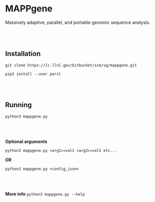 # MAPPgene

Massively adaptive, parallel, and portable genomic sequence analysis.
<br></br><br></br>

## Installation

`git clone https://lc.llnl.gov/bitbucket/scm/vg/mappgene.git`

`pip3 install --user parsl`
<br></br><br></br>

## Running

`python3 mappgene.py`
<br></br><br></br>

<b>Optional arguments</b>

`python3 mappgene.py <arg1>=val1 <arg2>=val2 etc...`

**OR**

`python3 mappgene.py <config_json>`
<br></br><br></br>

<b>More info</b>
`python3 mappgene.py --help`